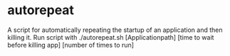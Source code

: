 autorepeat
==========

A script for automatically repeating the startup of an application and then killing it.
Run script with ./autorepeat.sh [Applicationpath] [time to wait before killing app] [number of times to run]

